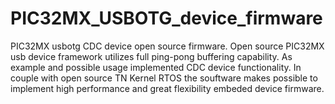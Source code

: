 PIC32MX_USBOTG_device_firmware
==============================

PIC32MX usbotg CDC device open source firmware.
Open source PIC32MX usb device framework utilizes full ping-pong buffering capability. As example and possible usage implemented CDC device functionality. In couple with open source TN Kernel RTOS the souftware makes possible to implement high performance and great flexibility embeded device firmware.

